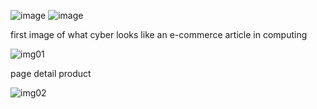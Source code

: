 ![image](https://github.com/EmilianoCabral/E-commerce-webside-template/assets/145997720/78cc6096-7cea-482a-bcb4-0bb7f55d9253)
![image](https://github.com/EmilianoCabral/E-commerce-webside-template/assets/145997720/ef3134ec-0eaa-40df-b54a-065703174be1)

first image of what cyber looks like an e-commerce article in computing

![img01](https://github.com/EmilianoCabral/E-commerce-webside-template/assets/145997720/a0334a32-22e5-408d-a05d-594e0928b4c8)

page detail product 

![img02](https://github.com/EmilianoCabral/E-commerce-webside-template/assets/145997720/8c4c2f7a-eb6c-445a-a4e2-3be8fb41e750)
